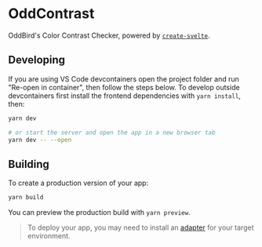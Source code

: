 # OddContrast

OddBird's Color Contrast Checker, powered by [`create-svelte`](https://github.com/sveltejs/kit/tree/master/packages/create-svelte).

## Developing

If you are using VS Code devcontainers open the project folder and run "Re-open in container", then follow the steps below. To develop outside devcontainers first install the frontend dependencies with `yarn install`, then:

```bash
yarn dev

# or start the server and open the app in a new browser tab
yarn dev -- --open
```

## Building

To create a production version of your app:

```bash
yarn build
```

You can preview the production build with `yarn preview`.

> To deploy your app, you may need to install an [adapter](https://kit.svelte.dev/docs/adapters) for your target environment.
